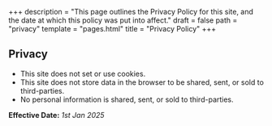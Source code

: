 +++
description = "This page outlines the Privacy Policy for this site, and the date at which this policy was put into affect."
draft = false
path = "privacy"
template = "pages.html"
title = "Privacy Policy"
+++

## Privacy

- This site does not set or use cookies.
- This site does not store data in the browser to be shared, sent, or sold to third-parties.
- No personal information is shared, sent, or sold to third-parties.

**Effective Date:** _1st Jan 2025_
